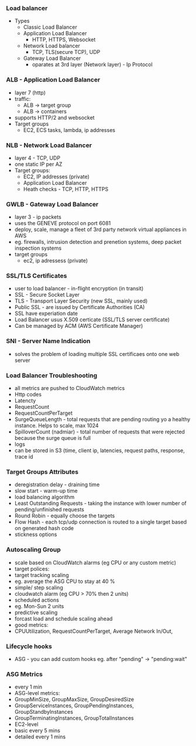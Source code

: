 ### Load balancer
* Types
  * Classic Load Balancer
  * Application Load Balancer
    * HTTP, HTTPS, Websocket
  * Network Load balancer
    * TCP, TLS(secure TCP), UDP
  * Gateway Load Balancer
    * oparates at 3rd layer (Network layer) - Ip Protocol

### ALB - Application Load Balancer
* layer 7 (http)
* traffic: 
  * ALB -> target group 
  * ALB -> containers
* supports HTTP/2 and websocket
* Target groups
  * EC2, ECS tasks, lambda, ip addresses

### NLB - Network Load Balancer
* layer 4 - TCP, UDP 
* one static IP per AZ
* Target groups:
  * EC2, IP addresses (private)
  * Application Load Balancer 
  * Heath checks - TCP, HTTP, HTTPS 

### GWLB - Gateway Load Balancer
* layer 3 - ip packets
* uses the GENEVE protocol on port 6081
* deploy, scale, manage a fleet of 3rd party network virtual appliances in AWS
* eg. firewalls, intrusion detection and prenetion systems, deep packet inspection systems
* target groups
  * ec2, ip adressess (private) 

### SSL/TLS Certificates
* user to load balancer - in-flight encryption (in transit)
* SSL - Secure Socket Layer 
* TLS - Transport Layer Security (new SSL, mainly used)
* Public SSL - are issued by Certificate Authorities (CA)
* SSL have experiation date 
* Load Balancer usus X.509 certicate (SSL/TLS server certificate)
* Can be managed by ACM (AWS Certificate Manager)

### SNI - Server Name Indication
* solves the problem of loading multiple SSL certificaes onto one web server 

### Load Balancer Troubleshooting
* all metrics are pushed to CloudWatch metrics
 * Http codes
 * Latencty
 * RequestCount
 * RequestCountPerTarget
 * SurgeQueueLength - total requests that are pending routing yo a healthy instance. Helps to scale, max 1024
 * SpilloverCount (nadmiar) - total number of requests that were rejected because the surge queue is full
* logs 
 * can be stored in S3 (time, client ip, latencies, request paths, response, trace id 

### Target Groups Attributes
* deregistration delay - draining time
* slow start - warm-up time
* load balancing algorithm
 * Least Outstanding Requests - taking the instance with lower number of pending/unfinished requests
 * Round Robin - equally choose the targets  
 * Flow Hash - each tcp/udp connection is routed to a single target based on generated hash code
* stickness options

### Autoscaling Group
* scale based on CloudWatch alarms (eg CPU or any custom metric)
* target polices:
 * target tracking scaling
  * eg. average the ASG CPU to stay at 40 % 
 * simple/ step scaling
  * cloudwatch alarm (eg CPU > 70% then 2 units)    
 * scheduled actions
  * eg. Mon-Sun 2 units
 * predictive scaling
  * forcast load and schedule scaling ahead
* good metrics:
 * CPUUtilization, RequestCountPerTarget, Average Network In/Out, 

### Lifecycle hooks
* ASG - you can add custom hooks eg. after "pending" -> "pending:wait"

### ASG Metrics
* every 1 min
* ASG-level metrics:
 * GroupMinSize, GroupMaxSize, GroupDesiredSize
 * GroupServiceInstances, GroupPendingInstances, GroupStandbyInstances
 * GroupTerminatingInstances, GroupTotalInstances
* EC2-level
 * basic every 5 mins
 * detailed every 1 mins 
